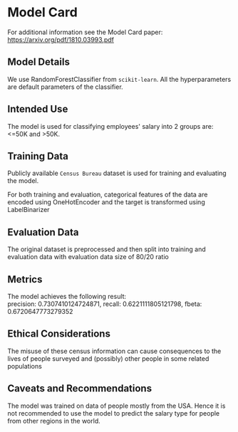 # Model Card

For additional information see the Model Card paper: https://arxiv.org/pdf/1810.03993.pdf

## Model Details

We use RandomForestClassifier from `scikit-learn`. All the hyperparameters are default parameters of the classifier.

## Intended Use

The model is used for classifying employees' salary into 2 groups are: <=50K and >50K.

## Training Data

Publicly available `Census Bureau` dataset is used for training and evaluating the model.

For both training and evaluation, categorical features of the data are encoded using OneHotEncoder and the target is transformed using LabelBinarizer

## Evaluation Data

The original dataset is preprocessed and then split into training and evaluation data with evaluation data size of 80/20 ratio

## Metrics

The model achieves the following result:  
precision: 0.7307410124724871, recall: 0.6221111805121798, fbeta: 0.6720647773279352

## Ethical Considerations

The misuse of these census information can cause consequences to the lives of people surveyed and (possibly) other people in some related populations

## Caveats and Recommendations

The model was trained on data of people mostly from the USA. 
Hence it is not recommended to use the model to predict the salary type for people from other regions in the world.